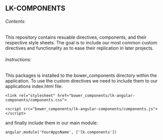 ## LK-COMPONENTS




###### Contents:
This repository contains resuable directives, components, and their respective style sheets. The goal is to include our most common custom directives and functionality as to ease their replication in later projects.

###### Instructions:
This packages is installed to the bower_components directory within the application. To use the custom directives we need to include them to our applications index.html file:

	<link rel="stylesheet" href="bower_components/lk-angular-components/components.css">

	<script src="bower_components/lk-angular-components/components.js"></script>

and finally include them in our main module:

	angular.module('YourAppsName', ['lk.components'])
